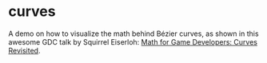 # curves
A demo on how to visualize the math behind Bézier curves, as shown in this awesome GDC talk by Squirrel Eiserloh: <a href="https://schedule.gdconf.com/session/math-for-game-developers-curves-revisited/865184">Math for Game Developers: Curves Revisited</a>.